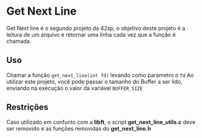 # Get Next Line

Get Next line é o segundo projeto da 42sp, o objetivo deste projeto é a leitura de um arquivo e retornar uma linha cada vez que a função é chamada.

## Uso

Chamar a função `get_next_line(int fd)` levando como parametro o `fd`
Ao utilizar este projeto, você pode passar o tamanho do Buffer a ser lido, enviando na execução o valor da variável `BUFFER_SIZE`

## Restrições

Caso utilizado em confunto com a **libft**, o script **get_next_line_utils.c** deve ser removido e as funções removidas do **get_next_line.h**
